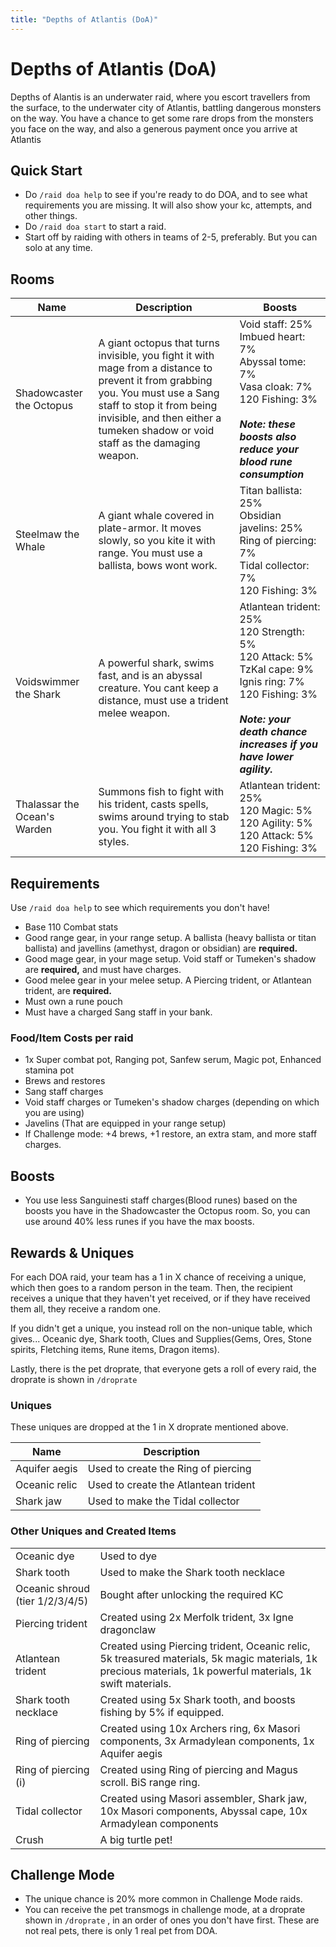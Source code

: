 ```yaml
---
title: "Depths of Atlantis (DoA)"
---
```


# Depths of Atlantis (DoA)

Depths of Alantis is an underwater raid, where you escort travellers from the surface, to the underwater city of Atlantis, battling dangerous monsters on the way. You have a chance to get some rare drops from the monsters you face on the way, and also a generous payment once you arrive at Atlantis

## Quick Start

- Do `/raid doa help` to see if you're ready to do DOA, and to see what requirements you are missing. It will also show your kc, attempts, and other things.
- Do `/raid doa start` to start a raid.
- Start off by raiding with others in teams of 2-5, preferably. But you can solo at any time.

## Rooms

| Name                         | Description                                                                                                                                                                                                                                     | Boosts                                                                                                                                                                                                            |
| ---------------------------- | ----------------------------------------------------------------------------------------------------------------------------------------------------------------------------------------------------------------------------------------------- | ----------------------------------------------------------------------------------------------------------------------------------------------------------------------------------------------------------------- |
| Shadowcaster the Octopus     | A giant octopus that turns invisible, you fight it with mage from a distance to prevent it from grabbing you. You must use a Sang staff to stop it from being invisible, and then either a tumeken shadow or void staff as the damaging weapon. | Void staff: 25%<br>Imbued heart: 7%<br>Abyssal tome: 7%<br>Vasa cloak: 7%<br>120 Fishing: 3%<br><br><em><strong>Note: these boosts also reduce your blood rune consumption</strong></em>                          |
| Steelmaw the Whale           | A giant whale covered in plate-armor. It moves slowly, so you kite it with range. You must use a ballista, bows wont work.                                                                                                                      | Titan ballista: 25%<br>Obsidian javelins: 25%<br>Ring of piercing: 7%<br>Tidal collector: 7%<br>120 Fishing: 3%                                                                                                   |
| Voidswimmer the Shark        | A powerful shark, swims fast, and is an abyssal creature. You cant keep a distance, must use a trident melee weapon.                                                                                                                            | Atlantean trident: 25%<br>120 Strength: 5%<br>120 Attack: 5%<br>TzKal cape: 9%<br>Ignis ring: 7%<br>120 Fishing: 3%<br><br><em><strong>Note: your death chance increases if you have lower agility.</strong></em> |
| Thalassar the Ocean's Warden | Summons fish to fight with his trident, casts spells, swims around trying to stab you. You fight it with all 3 styles.                                                                                                                          | Atlantean trident: 25%<br>120 Magic: 5%<br>120 Agility: 5%<br>120 Attack: 5%<br>120 Fishing: 3%                                                                                                                   |

## Requirements

Use `/raid doa help` to see which requirements you don't have!

- Base 110 Combat stats
- Good range gear, in your range setup. A ballista (heavy ballista or titan ballista) and javellins (amethyst, dragon or obsidian) are **required.**
- Good mage gear, in your mage setup. Void staff or Tumeken's shadow are **required,** and must have charges.
- Good melee gear in your melee setup. A Piercing trident, or Atlantean trident, are **required.**
- Must own a rune pouch
- Must have a charged Sang staff in your bank.

### Food/Item Costs per raid

- 1x Super combat pot, Ranging pot, Sanfew serum, Magic pot, Enhanced stamina pot
- Brews and restores
- Sang staff charges
- Void staff charges or Tumeken's shadow charges (depending on which you are using)
- Javelins (That are equipped in your range setup)
- If Challenge mode: +4 brews, +1 restore, an extra stam, and more staff charges.

## Boosts

- You use less Sanguinesti staff charges(Blood runes) based on the boosts you have in the Shadowcaster the Octopus room. So, you can use around 40% less runes if you have the max boosts.

## Rewards & Uniques

For each DOA raid, your team has a 1 in X chance of receiving a unique, which then goes to a random person in the team. Then, the recipient receives a unique that they haven't yet received, or if they have received them all, they receive a random one.

If you didn't get a unique, you instead roll on the non-unique table, which gives... Oceanic dye, Shark tooth, Clues and Supplies(Gems, Ores, Stone spirits, Fletching items, Rune items, Dragon items).

Lastly, there is the pet droprate, that everyone gets a roll of every raid, the droprate is shown in `/droprate`

### Uniques

These uniques are dropped at the 1 in X droprate mentioned above.

| Name          | Description                          |
| ------------- | ------------------------------------ |
| Aquifer aegis | Used to create the Ring of piercing  |
| Oceanic relic | Used to create the Atlantean trident |
| Shark jaw     | Used to make the Tidal collector     |

### Other Uniques and Created Items

|                                 |                                                                                                                                                              |
| ------------------------------- | ------------------------------------------------------------------------------------------------------------------------------------------------------------ |
| Oceanic dye                     | Used to dye                                                                                                                                                  |
| Shark tooth                     | Used to make the Shark tooth necklace                                                                                                                        |
| Oceanic shroud (tier 1/2/3/4/5) | Bought after unlocking the required KC                                                                                                                       |
| Piercing trident                | Created using 2x Merfolk trident, 3x Igne dragonclaw                                                                                                         |
| Atlantean trident               | Created using Piercing trident, Oceanic relic, 5k treasured materials, 5k magic materials, 1k precious materials, 1k powerful materials, 1k swift materials. |
| Shark tooth necklace            | Created using 5x Shark tooth, and boosts fishing by 5% if equipped.                                                                                          |
| Ring of piercing                | Created using 10x Archers ring, 6x Masori components, 3x Armadylean components, 1x Aquifer aegis                                                             |
| Ring of piercing (i)            | Created using Ring of piercing and Magus scroll. BiS range ring.                                                                                             |
| Tidal collector                 | Created using Masori assembler, Shark jaw, 10x Masori components, Abyssal cape, 10x Armadylean components                                                    |
| Crush                           | A big turtle pet!                                                                                                                                            |

## Challenge Mode

- The unique chance is 20% more common in Challenge Mode raids.
- You can receive the pet transmogs in challenge mode, at a droprate shown in `/droprate` , in an order of ones you don't have first. These are not real pets, there is only 1 real pet from DOA.
